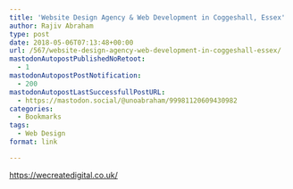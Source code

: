 ```yaml
---
title: 'Website Design Agency & Web Development in Coggeshall, Essex'
author: Rajiv Abraham
type: post
date: 2018-05-06T07:13:48+00:00
url: /567/website-design-agency-web-development-in-coggeshall-essex/
mastodonAutopostPublishedNoRetoot:
  - 1
mastodonAutopostPostNotification:
  - 200
mastodonAutopostLastSuccessfullPostURL:
  - https://mastodon.social/@unoabraham/99981120609430982
categories:
  - Bookmarks
tags:
  - Web Design
format: link

---
```

<https://wecreatedigital.co.uk/>